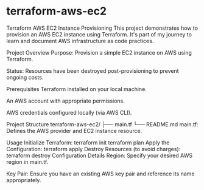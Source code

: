 # terraform-aws-ec2
Terraform AWS EC2 Instance Provisioning
This project demonstrates how to provision an AWS EC2 instance using Terraform. It's part of my journey to learn and document AWS infrastructure as code practices.​

Project Overview
Purpose: Provision a simple EC2 instance on AWS using Terraform.

Status: Resources have been destroyed post-provisioning to prevent ongoing costs.​

Prerequisites
Terraform installed on your local machine.

An AWS account with appropriate permissions.

AWS credentials configured locally (via AWS CLI).​

Project Structure
terraform-aws-ec2/
├── main.tf
└── README.md
main.tf: Defines the AWS provider and EC2 instance resource.

Usage
Initialize Terraform:
terraform init
terraform plan
Apply the Configuration:
terraform apply
Destroy Resources (to avoid charges):
terraform destroy
Configuration Details
Region: Specify your desired AWS region in main.tf.

Key Pair: Ensure you have an existing AWS key pair and reference its name appropriately.​
